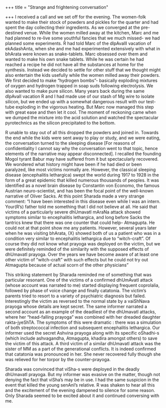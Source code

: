 +++
title = "Strange and frightening conversation"

+++
I received a call and we set off for the evening. The women-folk wanted
to make their stock of powders and pickles for the quarter and had spent
the day collecting their ingredients. As we converged at the
pre-destined venue. While the women milled away at the kitchen, Marc and
me had planned to re-live some youthful fancies that we much missed- we
had planned some experiments. R had told Marc of the dIpAvallI vacation
of ekAdashAnta, when she and me had experimented extensively with what
in bhArata were known as snake-tablets. Marc obsessed over them and
wanted to make his own snake tablets. While he was certain he had
reached a recipe he did not have all the substances at home for the
synthesis. Instead we decided to settle for other stuff that we thought
might also entertain the kids usefully while the women milled away their
powders. We first decided to make “hydrogen bombs”- basically exploding
mixtures of oxygen and hydrogen trapped in soap suds following
electrolysis. We also wanted to make pure silicon. Many years back
during the same dIpAvalI vacation R and I had made use of our stash of
Mg wire to isolate silicon, but we ended up with a somewhat dangerous
result with our test-tube exploding in the vigorous heating. But Marc
now managed this step with great ease and then let it cool. The moment
of reckoning came when we dumped the mixture into the acid solution and
watched the spectacular pyrotechnics as the silicon precipitated to the
bottom.

R unable to stay out of all this dropped the powders and joined in.
Towards the end while the kids were sent away to play or study, and we
were eating, the conversation turned to the sleeping disease \[For
reasons of confidentiality I cannot say why the conversation went to
that topic, hence elements of the narrative may appear disconnected\]. I
recalled the founding Mogol tyrant Babur may have suffered from it but
spectacularly recovered. We wondered what history might have been if he
had died or been paralyzed, like most victims normally are. However, the
classical sleeping disease (encephalitis lethargica) swept the world
during 1917 to 1928 in the form of a great epidemic that killed numerous
thousands of peoples. It was identified as a novel brain disease by
Constantin von Economo, the famous Austrian neuro-scientist, and has
been the focal point of the well-known narrative of Oliver Sacks. At
this point Sharada made a very strange comment: “I have been interested
in this disease even while I was an intern. Your(R’s) father told me
something that I did not believe at all. He said that victims of a
particularly severe dhUmavatI mAraNa attack showed symptoms similar to
encephalitis lethargica, and long before Sacks the tantrics knew that
there was one counter that could help- Atmagupta. He could not at that
point show me any patients. However, several years later when he was
visiting bhArata, (X) showed both of us a patient who was in a condition
very similar to encephalitis lethargica due to “witch-craft”. Of course
they did not know what prayoga was deployed on the victim, but we were
definitely reminded of the similarity with the supposed effects of
dhUmavatI prayoga. Over the years we have become aware of at least one
other victim of “witch-craft” with such effects but he could not try out
Atmagupta because of actual scorn of the other physicians”

This striking statement by Sharada reminded me of something that was
particular resonant. One of the victims of a confirmed dhUmAvatI attack
(whose account was narrated to me) started displaying frequent
coprolalia, followed by phase of voice change and finally catatonia. The
victim’s parents tried to resort to a variety of psychiatric diagnosis
but failed. Interestingly the victim as reversed to the normal state by
a vaiShNava prayoga whose details are kept secret. The same informer
narrated a second account as an example of the deadliest of the
dhUmavatI attacks, where her “head-falling prayoga” was combined with
her dreaded daughter rakta-jyeShTA. The symptoms of this were dramatic :
there was a simulation of both streptococcal infection and subsequent
encephalitis lethargica. Our informer used the secret Ashvina prayoga
along with its specific oShadhi-s (which include ashvagandha, Atmagupta,
khadira amongst others) to save the victim of this attack. A third
victim of a similar dhUmavatI attack was the sister of MM as a part of
the generational conflicts. It is indeed confirmed that catatonia was
pronounced in her. She never recovered fully though she was relieved for
her torpor by the counter-prayoga.

Sharada was convinced that viSha-s were deployed in the deadly dhUmavatI
prayoga. But my informer was evasive on the matter, though not denying
the fact that viSha’s may be in use. I had the same suspicion in the
event that killed the young senAnI’s relative. R was shaken to hear all
this and the excitement of the evening dampened to silence for some
reason. Only Sharada seemed to be excited about it and continued
conversing with me.
